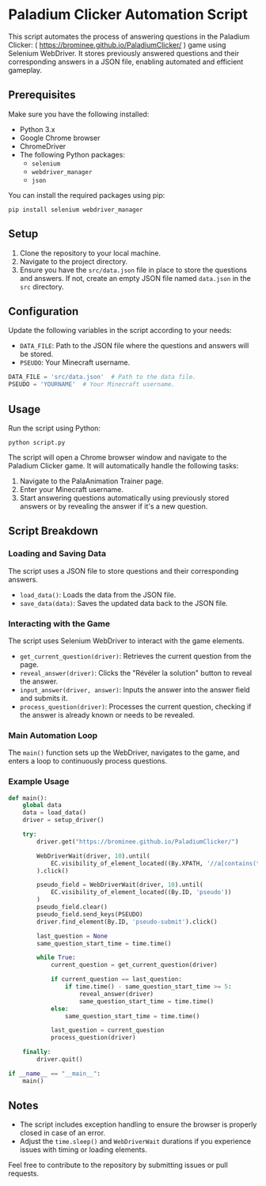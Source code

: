 # Paladium Clicker Automation Script

This script automates the process of answering questions in the Paladium Clicker: ( https://brominee.github.io/PaladiumClicker/ ) game using Selenium WebDriver. It stores previously answered questions and their corresponding answers in a JSON file, enabling automated and efficient gameplay.

## Prerequisites

Make sure you have the following installed:
- Python 3.x
- Google Chrome browser
- ChromeDriver
- The following Python packages:
  - `selenium`
  - `webdriver_manager`
  - `json`

You can install the required packages using pip:

```
pip install selenium webdriver_manager
```

## Setup

1. Clone the repository to your local machine.
2. Navigate to the project directory.
3. Ensure you have the `src/data.json` file in place to store the questions and answers. If not, create an empty JSON file named `data.json` in the `src` directory.

## Configuration

Update the following variables in the script according to your needs:

- `DATA_FILE`: Path to the JSON file where the questions and answers will be stored.
- `PSEUDO`: Your Minecraft username.

```python
DATA_FILE = 'src/data.json'  # Path to the data file.
PSEUDO = 'YOURNAME'  # Your Minecraft username.
```

## Usage

Run the script using Python:

```
python script.py
```

The script will open a Chrome browser window and navigate to the Paladium Clicker game. It will automatically handle the following tasks:

1. Navigate to the PalaAnimation Trainer page.
2. Enter your Minecraft username.
3. Start answering questions automatically using previously stored answers or by revealing the answer if it's a new question.

## Script Breakdown

### Loading and Saving Data

The script uses a JSON file to store questions and their corresponding answers.

- `load_data()`: Loads the data from the JSON file.
- `save_data(data)`: Saves the updated data back to the JSON file.

### Interacting with the Game

The script uses Selenium WebDriver to interact with the game elements.

- `get_current_question(driver)`: Retrieves the current question from the page.
- `reveal_answer(driver)`: Clicks the "Révéler la solution" button to reveal the answer.
- `input_answer(driver, answer)`: Inputs the answer into the answer field and submits it.
- `process_question(driver)`: Processes the current question, checking if the answer is already known or needs to be revealed.

### Main Automation Loop

The `main()` function sets up the WebDriver, navigates to the game, and enters a loop to continuously process questions.

### Example Usage

```python
def main():
    global data
    data = load_data()
    driver = setup_driver()

    try:
        driver.get("https://brominee.github.io/PaladiumClicker/")

        WebDriverWait(driver, 10).until(
            EC.visibility_of_element_located((By.XPATH, '//a[contains(text(), "PalaAnimation Trainer")]'))
        ).click()

        pseudo_field = WebDriverWait(driver, 10).until(
            EC.visibility_of_element_located((By.ID, 'pseudo'))
        )
        pseudo_field.clear()
        pseudo_field.send_keys(PSEUDO)
        driver.find_element(By.ID, 'pseudo-submit').click()

        last_question = None
        same_question_start_time = time.time()

        while True:
            current_question = get_current_question(driver)

            if current_question == last_question:
                if time.time() - same_question_start_time >= 5:
                    reveal_answer(driver)
                    same_question_start_time = time.time()
            else:
                same_question_start_time = time.time()

            last_question = current_question
            process_question(driver)

    finally:
        driver.quit()

if __name__ == "__main__":
    main()
```

## Notes

- The script includes exception handling to ensure the browser is properly closed in case of an error.
- Adjust the `time.sleep()` and `WebDriverWait` durations if you experience issues with timing or loading elements.

Feel free to contribute to the repository by submitting issues or pull requests.

